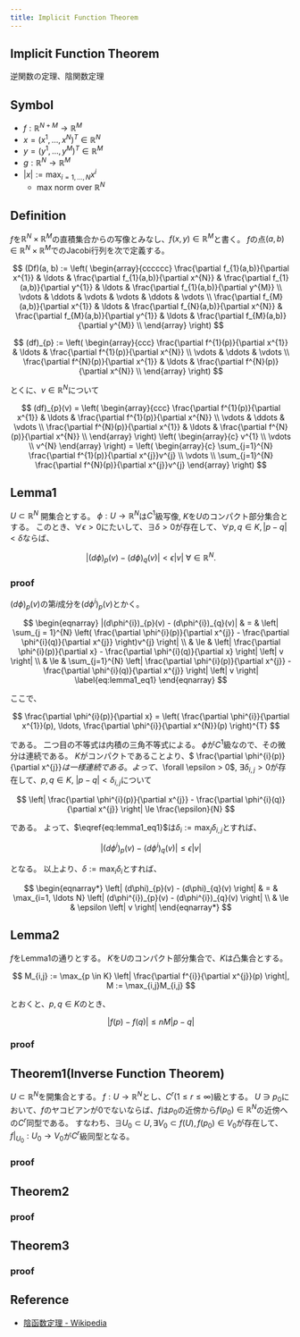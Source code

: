```yaml
---
title: Implicit Function Theorem
---
```


## Implicit Function Theorem
逆関数の定理、陰関数定理

## Symbol
* $f: \mathbb{R}^{N + M} \rightarrow \mathbb{R}^{M}$
* $x = (x^{1}, \ldots, x^{N})^{T} \in \mathbb{R}^{N}$
* $y = (y^{1}, \ldots, y^{M})^{T} \in \mathbb{R}^{M}$
* $g: \mathbb{R}^{N} \rightarrow \mathbb{R}^{M}$
* $|x| := \max_{i=1, \ldots, N} x^{i}$
    * max norm over $\mathbb{R}^{N}$

## Definition
$f$を$\mathbb{R}^{N} \times \mathbb{R}^{M}$の直積集合からの写像とみなし、$f(x, y) \in \mathbb{R}^{M}$と書く。
$f$の点$(a, b) \in \mathbb{R}^{N} \times \mathbb{R}^{M}$でのJacobi行列を次で定義する。

$$
(Df)(a, b) :=
\left(
    \begin{array}{cccccc}
        \frac{\partial f_{1}(a,b)}{\partial x^{1}} & \ldots & \frac{\partial f_{1}(a,b)}{\partial x^{N}} &
            \frac{\partial f_{1}(a,b)}{\partial y^{1}} & \ldots & \frac{\partial f_{1}(a,b)}{\partial y^{M}} \\ 
        \vdots & \ddots & \vdots &
            \vdots & \ddots & \vdots \\
        \frac{\partial f_{M}(a,b)}{\partial x^{1}} & \ldots & \frac{\partial f_{N}(a,b)}{\partial x^{N}} &
            \frac{\partial f_{M}(a,b)}{\partial y^{1}} & \ldots & \frac{\partial f_{M}(a,b)}{\partial y^{M}} \\
    \end{array}
\right)
$$

$$
    (df)_{p} :=
    \left(
        \begin{array}{ccc}
            \frac{\partial f^{1}(p)}{\partial x^{1}} & \ldots & \frac{\partial f^{1}(p)}{\partial x^{N}} \\
            \vdots & \ddots & \vdots \\
            \frac{\partial f^{N}(p)}{\partial x^{1}} & \ldots & \frac{\partial f^{N}(p)}{\partial x^{N}} \\
        \end{array}
    \right)
$$

とくに、$v \in \mathbb{R}^{N}$について

$$
    (df)_{p}(v) =
    \left(
        \begin{array}{ccc}
            \frac{\partial f^{1}(p)}{\partial x^{1}} & \ldots & \frac{\partial f^{1}(p)}{\partial x^{N}} \\
            \vdots & \ddots & \vdots \\
            \frac{\partial f^{N}(p)}{\partial x^{1}} & \ldots & \frac{\partial f^{N}(p)}{\partial x^{N}} \\
        \end{array}
    \right)
    \left(
        \begin{array}{c}
            v^{1} \\
            \vdots \\
            v^{N}
        \end{array}
    \right)
    =
    \left(
        \begin{array}{c}
            \sum_{j=1}^{N} \frac{\partial f^{1}(p)}{\partial x^{j}}v^{j} \\
            \vdots \\
            \sum_{j=1}^{N} \frac{\partial f^{N}(p)}{\partial x^{j}}v^{j} 
        \end{array}
    \right)
$$


## Lemma1
$U \subset \mathbb{R}^{N}$ 開集合とする。
$\phi: U \rightarrow \mathbb{R}^{N}$は$C^{1}$級写像, $K$を$U$のコンパクト部分集合とする。
このとき、$\forall \epsilon > 0$にたいして、$\exists \delta > 0$が存在して、$\forall p, q \in K, |p - q| < \delta$ならば、

$$
    |(d\phi)_{p}(v) - (d\phi)_{q}(v)| < \epsilon |v| \ \forall \in \mathbb{R}^{N}.
$$

### proof

$(d\phi)_{p}(v)$の第$i$成分を$(d\phi^{i})_{p}(v)$とかく。

$$
    \begin{eqnarray}
        |(d\phi^{i})_{p}(v) - (d\phi^{i})_{q}(v)| 
            & = & \left| \sum_{j = 1}^{N} \left( \frac{\partial \phi^{i}(p)}{\partial x^{j}} - \frac{\partial \phi^{i}(q)}{\partial x^{j}} \right)v^{j} \right| \\
            & \le & \left| \frac{\partial \phi^{i}(p)}{\partial x} - \frac{\partial \phi^{i}(q)}{\partial x} \right| \left| v \right| \\
            & \le & \sum_{j=1}^{N} \left| \frac{\partial \phi^{i}(p)}{\partial x^{j}} - \frac{\partial \phi^{i}(q)}{\partial x^{j}} \right| \left| v \right|
                \label{eq:lemma1_eq1}
    \end{eqnarray}
$$

ここで、

$$
    \frac{\partial \phi^{i}(p)}{\partial x} 
        = \left( \frac{\partial \phi^{i}}{\partial x^{1}}(p), \ldots, \frac{\partial \phi^{i}}{\partial x^{N}}(p) \right)^{T}
$$

である。
二つ目の不等式は内積の三角不等式による。
$\phi$が$C^{1}$級なので、その微分は連続である。
$K$がコンパクトであることより、$ \frac{\partial \phi^{i}(p)}{\partial x^{j}}$は一様連続である。
よって、$\forall \epsilon > 0$, $\exists \delta_{i,j} > 0$が存在して、$p, q \in K$, $|p - q| < \delta_{i,j}$について

$$
    \left| \frac{\partial \phi^{i}(p)}{\partial x^{j}} - \frac{\partial \phi^{i}(q)}{\partial x^{j}} \right| 
        \le \frac{\epsilon}{N}
$$

である。
よって、$\eqref{eq:lemma1_eq1}$は$\delta_{i} := \max_{j}\delta_{i,j}$とすれば、

$$
    |(d\phi^{i})_{p}(v) - (d\phi^{i})_{q}(v)| 
         \le \epsilon \left| v \right|
$$

となる。
以上より、$\delta := \max_{i}\delta_{i}$とすれば、

$$
    \begin{eqnarray*}
        \left| (d\phi)_{p}(v) - (d\phi)_{q}(v) \right| 
            & = & \max_{i=1, \ldots N} \left| (d\phi^{i})_{p}(v) - (d\phi^{i})_{q}(v) \right| \\
            & \le & \epsilon \left| v \right| 
    \end{eqnarray*}
$$

## Lemma2
$f$をLemma1の通りとする。
$K$を$U$のコンパクト部分集合で、$K$は凸集合とする。

$$
    M_{i,j} := \max_{p \in K} \left| \frac{\partial f^{i}}{\partial x^{j}}(p) \right|, M := \max_{i,j}M_{i,j} 
$$

とおくと、$p, q \in K$のとき、

$$
    | f(p) - f(q) | \le nM|p - q|
$$

### proof

## Theorem1(Inverse Function Theorem)

$U \subset \mathbb{R}^{N}$を開集合とする。
$f: U \rightarrow \mathbb{R}^{N}$とし、$C^{r} (1 \le r \le \infty)$級とする。
$U \ni p_{0}$において、$f$のヤコビアンが0でないならば、$f$は$p_{0}$の近傍から$f(p_{0}) \in \mathbb{R}^{N}$の近傍への$C^{r}$同型である。
すなわち、$\exists U_{0} \subset U, \exists V_{0} \subset f(U), f(p_{0}) \in V_{0}$が存在して、$\left. f \right|_{U_{0}}: U_{0} \rightarrow V_{0}$が$C^{r}$級同型となる。

### proof


## Theorem2

### proof

## Theorem3

### proof

## Reference
* [陰函数定理 - Wikipedia](https://ja.wikipedia.org/wiki/%E9%99%B0%E5%87%BD%E6%95%B0%E5%AE%9A%E7%90%86)
